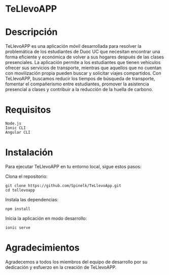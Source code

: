 # TeLlevoAPP

<!-- Logo de TeLlevoAPP -->

# Descripción

TeLlevoAPP es una aplicación móvil desarrollada para resolver la problemática de los estudiantes de Duoc UC que necesitan encontrar una forma eficiente y económica de volver a sus hogares después de las clases presenciales. La aplicación permite a los estudiantes que tienen vehículos ofrecer sus servicios de transporte, mientras que aquellos que no cuentan con movilización propia pueden buscar y solicitar viajes compartidos. Con TeLlevoAPP, buscamos reducir los tiempos de búsqueda de transporte, fomentar el compañerismo entre estudiantes, promover la asistencia presencial a clases y contribuir a la reducción de la huella de carbono.

<!-- # Capturas de Pantalla

Captura de Pantalla 1
Captura de Pantalla 2 -->

# Requisitos

    Node.js
    Ionic CLI
    Angular CLI

# Instalación

Para ejecutar TeLlevoAPP en tu entorno local, sigue estos pasos:

Clona el repositorio:

    git clone https://github.com/Spinelk/TeLlevoApp.git
    cd tellevoapp

Instala las dependencias:

    npm install

Inicia la aplicación en modo desarrollo:

    ionic serve

<!-- # Publicación del APK

Hemos publicado el APK de TeLlevoAPP en nuestro sitio web para que puedas descargarlo e instalarlo en tu dispositivo móvil.

Descargar TeLlevoAPP APK

# Código QR de Descarga

Si accedes desde un dispositivo de escritorio o notebook, puedes escanear el siguiente código QR con la cámara de tu dispositivo móvil para descargar e instalar TeLlevoAPP directamente:

Código QR de Descarga -->


# Agradecimientos

Agradecemos a todos los miembros del equipo de desarrollo por su dedicación y esfuerzo en la creación de TeLlevoAPP.